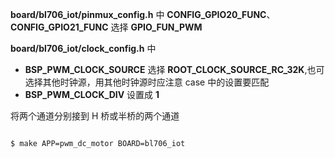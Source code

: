 **board/bl706_iot/pinmux_config.h** 中 **CONFIG_GPIO20_FUNC**、**CONFIG_GPIO21_FUNC** 选择 **GPIO_FUN_PWM**

**board/bl706_iot/clock_config.h** 中 

- **BSP_PWM_CLOCK_SOURCE** 选择 **ROOT_CLOCK_SOURCE_RC_32K**,也可选择其他时钟源，用其他时钟源时应注意 case 中的设置要匹配
- **BSP_PWM_CLOCK_DIV** 设置成 **1**

将两个通道分别接到 H 桥或半桥的两个通道

```bash

$ make APP=pwm_dc_motor BOARD=bl706_iot

```